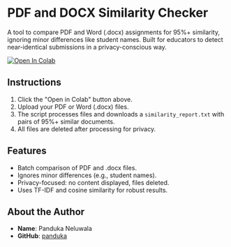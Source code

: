 # PDF and DOCX Similarity Checker
A tool to compare PDF and Word (.docx) assignments for 95%+ similarity, ignoring minor differences like student names. Built for educators to detect near-identical submissions in a privacy-conscious way.

[![Open In Colab](https://colab.research.google.com/assets/colab-badge.svg)](https://colab.research.google.com/github/pandukaneluwala/pdf-similarity-checker/blob/main/similarity.ipynb)

## Instructions
1. Click the "Open in Colab" button above.
2. Upload your PDF or Word (.docx) files.
3. The script processes files and downloads a `similarity_report.txt` with pairs of 95%+ similar documents.
4. All files are deleted after processing for privacy.

## Features
- Batch comparison of PDF and .docx files.
- Ignores minor differences (e.g., student names).
- Privacy-focused: no content displayed, files deleted.
- Uses TF-IDF and cosine similarity for robust results.

## About the Author
- **Name**: Panduka Neluwala
- **GitHub**: [panduka](https://pandukaneluwala.github.io/)
